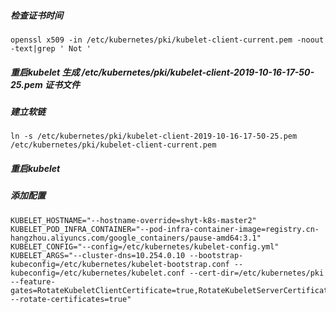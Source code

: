 ##### 检查证书时间
```
openssl x509 -in /etc/kubernetes/pki/kubelet-client-current.pem -noout -text|grep ' Not '
```
##### 重启kubelet 生成 /etc/kubernetes/pki/kubelet-client-2019-10-16-17-50-25.pem 证书文件
##### 建立软链 
```
ln -s /etc/kubernetes/pki/kubelet-client-2019-10-16-17-50-25.pem /etc/kubernetes/pki/kubelet-client-current.pem
```
##### 重启kubelet

##### 添加配置
```
KUBELET_HOSTNAME="--hostname-override=shyt-k8s-master2"
KUBELET_POD_INFRA_CONTAINER="--pod-infra-container-image=registry.cn-hangzhou.aliyuncs.com/google_containers/pause-amd64:3.1"
KUBELET_CONFIG="--config=/etc/kubernetes/kubelet-config.yml"
KUBELET_ARGS="--cluster-dns=10.254.0.10 --bootstrap-kubeconfig=/etc/kubernetes/kubelet-bootstrap.conf --kubeconfig=/etc/kubernetes/kubelet.conf --cert-dir=/etc/kubernetes/pki --feature-gates=RotateKubeletClientCertificate=true,RotateKubeletServerCertificate=true --rotate-certificates=true"
```
